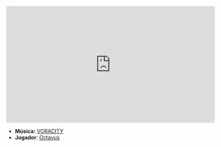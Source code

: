 <iframe width="560" height="315" src="https://www.youtube.com/embed/vci9YwpFFcA?si=QMNNQvnCtJLxC2kG" title="YouTube video player" frameborder="0" allow="accelerometer; autoplay; clipboard-write; encrypted-media; gyroscope; picture-in-picture; web-share" referrerpolicy="strict-origin-when-cross-origin" allowfullscreen></iframe>

- **Música:** [VORACITY](content/Músicas/VORACITY.md)
- **Jogador**: [Octavus](../Membros/Octavus.md)

